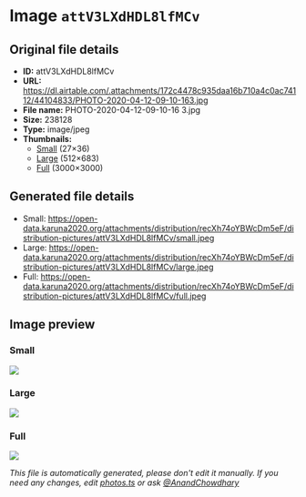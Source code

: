 # Image `attV3LXdHDL8lfMCv`

## Original file details

- **ID:** attV3LXdHDL8lfMCv
- **URL:** https://dl.airtable.com/.attachments/172c4478c935daa16b710a4c0ac74112/44104833/PHOTO-2020-04-12-09-10-163.jpg
- **File name:** PHOTO-2020-04-12-09-10-16 3.jpg
- **Size:** 238128
- **Type:** image/jpeg
- **Thumbnails:**
  - [Small](https://dl.airtable.com/.attachmentThumbnails/0d47a923f2b5783731d1d057b9f98ac5/b68158b4) (27×36)
  - [Large](https://dl.airtable.com/.attachmentThumbnails/c483018351e31c8dbe5001fdf48c2a15/d53d3239) (512×683)
  - [Full](https://dl.airtable.com/.attachmentThumbnails/5c4e498f45411448c26cc21b767350a4/f67a83bf) (3000×3000)

## Generated file details

- Small: https://open-data.karuna2020.org/attachments/distribution/recXh74oYBWcDm5eF/distribution-pictures/attV3LXdHDL8lfMCv/small.jpeg
- Large: https://open-data.karuna2020.org/attachments/distribution/recXh74oYBWcDm5eF/distribution-pictures/attV3LXdHDL8lfMCv/large.jpeg
- Full: https://open-data.karuna2020.org/attachments/distribution/recXh74oYBWcDm5eF/distribution-pictures/attV3LXdHDL8lfMCv/full.jpeg

## Image preview

### Small

![](https://open-data.karuna2020.org/attachments/distribution/recXh74oYBWcDm5eF/distribution-pictures/attV3LXdHDL8lfMCv/small.jpeg)

### Large

![](https://open-data.karuna2020.org/attachments/distribution/recXh74oYBWcDm5eF/distribution-pictures/attV3LXdHDL8lfMCv/large.jpeg)

### Full

![](https://open-data.karuna2020.org/attachments/distribution/recXh74oYBWcDm5eF/distribution-pictures/attV3LXdHDL8lfMCv/full.jpeg)

_This file is automatically generated, please don't edit it manually. If you need any changes, edit [photos.ts](/photos.ts) or ask [@AnandChowdhary](https://github.com/AnandChowdhary)_
